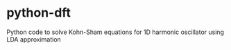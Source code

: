 # python-dft
Python code to solve Kohn-Sham equations for 1D harmonic oscillator using LDA approximation
